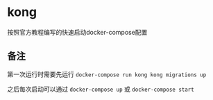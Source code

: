 # kong

按照官方教程编写的快速启动docker-compose配置

## 备注

第一次运行时需要先运行 `docker-compose run kong kong migrations up`

之后每次启动可以通过 `docker-compose up` 或 `docker-compose start`
